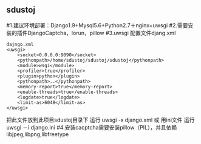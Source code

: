 ## sdustoj
#1.建议环境部署：Django1.9+Mysql5.6+Python2.7＋nginx+uwsgi
#2.需要安装的插件DjangoCaptcha，lorun，pillow
#3.uwsgi 配置文件djang.xml
```
dajngo.xml
<uwsgi>
    <socket>0.0.0.0:9090</socket>
    <pythonpath>/home/sdustoj/sdustoj/sdustoj</pythonpath>
    <module>wsgi</module>
    <profiler>true</profiler>
    <plugin>python</plugin>
    <pythonpath>..</pythonpath>
    <memory-report>true</memory-report>
    <enable-threads>true</enable-threads>
    <logdate>true</logdate>
    <limit-as>6048</limit-as>
</uwsgi>
```
把此文件放到此项目sdustoj目录下 运行 uwsgi -x django.xml 或 用ini文件 运行 uwsgi －i django.ini
#4.安装cacptcha需要安装pillow（PIL），并且依赖 libjpeg,libpng,libfreetype

